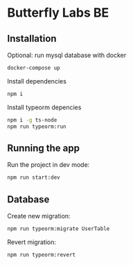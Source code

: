 # Butterfly Labs BE

## Installation

Optional: run mysql database with docker
```bash
docker-compose up
```

Install dependencies
```bash
npm i
```

Install typeorm depencies
```bash
npm i -g ts-node
npm run typeorm:run
```

## Running the app

Run the project in dev mode:
```bash
npm run start:dev 
```

## Database

Create new migration:
```bash
npm run typeorm:migrate UserTable
```

Revert migration:
```bash
npm run typeorm:revert
```
